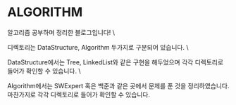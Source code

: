 # ALGORITHM

알고리즘 공부하며 정리한 블로그입니다! \

디렉토리는 DataStructure, Algorithm 두가지로 구분되어 있습니다. \

DataStructure에서는 Tree, LinkedList와 같은 구현을 해두었으며 각각 디렉토리로 들어가 확인할 수 있습니다. \

Algorithm에서는 SWExpert 혹은 백준과 같은 곳에서 문제를 푼 것을 정리하였습니다. 마찬가지로 각각 디렉토리로 들어가 확인할 수 있습니다.


